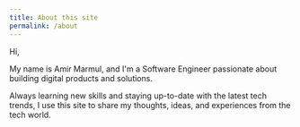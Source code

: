 ```yaml
---
title: About this site
permalink: /about
---
```


Hi, 

My name is Amir Marmul, and I'm a Software Engineer passionate about building digital products and solutions.

Always learning new skills and staying up-to-date with the latest tech trends, I use this site to share my thoughts, ideas, and experiences from the tech world.
